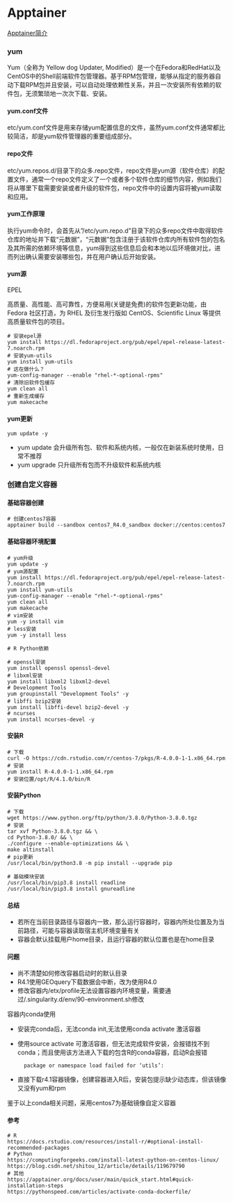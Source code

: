 # Apptainer

[Apptainer简介](https://mubu.com/app/edit/home/6U5gCFKG800)

### yum

Yum（全称为 Yellow dog Updater, Modified）是一个在Fedora和RedHat以及CentOS中的Shell前端软件包管理器。基于RPM包管理，能够从指定的服务器自动下载RPM包并且安装，可以自动处理依赖性关系，并且一次安装所有依赖的软件包，无须繁琐地一次次下载、安装。

#### yum.conf文件

etc/yum.conf文件是用来存储yum配置信息的文件，虽然yum.conf文件通常都比较简洁，却是yum软件管理器的重要组成部分。

#### repo文件

etc/yum.repos.d/目录下的众多.repo文件，repo文件是yum源（软件仓库）的配置文件，通常一个repo文件定义了一个或者多个软件仓库的细节内容，例如我们将从哪里下载需要安装或者升级的软件包，repo文件中的设置内容将被yum读取和应用。

#### yum工作原理

执行yum命令时，会首先从”/etc/yum.repo.d”目录下的众多repo文件中取得软件仓库的地址并下载“元数据”，“元数据”包含注册于该软件仓库内所有软件包的包名及其所需的依赖环境等信息，yum得到这些信息后会和本地以后环境做对比，进而列出确认需要安装哪些包，并在用户确认后开始安装。

#### yum源

EPEL

高质量、高性能、高可靠性，方便易用(关键是免费)的软件包更新功能，由 Fedora 社区打造，为 RHEL 及衍生发行版如 CentOS、Scientific Linux 等提供高质量软件包的项目。

	# 安装epel源
	yum install https://dl.fedoraproject.org/pub/epel/epel-release-latest-7.noarch.rpm
	# 安装yum-utils
	yum install yum-utils
	# 这在做什么？
	yum-config-manager --enable "rhel-*-optional-rpms"
	# 清除旧软件包缓存
	yum clean all
	# 重新生成缓存
	yum makecache

#### yum更新

	yum update -y

* yum update 会升级所有包、软件和系统内核，一般仅在新装系统时使用，日常不推荐
* yum upgrade 只升级所有包而不升级软件和系统内核


### 创建自定义容器

#### 基础容器创建

	# 创建centos7容器
	apptainer build --sandbox centos7_R4.0_sandbox docker://centos:centos7

#### 基础容器环境配置

	# yum升级
	yum update -y
	# yum源配置
	yum install https://dl.fedoraproject.org/pub/epel/epel-release-latest-7.noarch.rpm
	yum install yum-utils
	yum-config-manager --enable "rhel-*-optional-rpms"
	yum clean all
	yum makecache
	# vim安装
	yum -y install vim
	# less安装
	yum -y install less

	# R Python依赖

	# openssl安装
	yum install openssl openssl-devel
	# libxml安装
	yum install libxml2 libxml2-devel
	# Development Tools
	yum groupinstall "Development Tools" -y
	# libffi bzip2安装
	yum install libffi-devel bzip2-devel -y
	# ncurses
	yum install ncurses-devel -y

#### 安装R

	# 下载
	curl -O https://cdn.rstudio.com/r/centos-7/pkgs/R-4.0.0-1-1.x86_64.rpm
	# 安装
	yum install R-4.0.0-1-1.x86_64.rpm
	# 安装位置/opt/R/4.1.0/bin/R

#### 安装Python

	# 下载
	wget https://www.python.org/ftp/python/3.8.0/Python-3.8.0.tgz
	# 安装
	tar xvf Python-3.8.0.tgz && \
	cd Python-3.8.0/ && \
	./configure --enable-optimizations && \
	make altinstall
	# pip更新
	/usr/local/bin/python3.8 -m pip install --upgrade pip

	# 基础模块安装
	/usr/local/bin/pip3.8 install readline
	/usr/local/bin/pip3.8 install gnureadline

#### 总结

* 若所在当前目录路径与容器内一致，那么运行容器时，容器内所处位置及为当前路径，可能与容器读取宿主机环境变量有关
* 容器会默认挂载用户home目录，且运行容器的默认位置也是在home目录


#### 问题

* 尚不清楚如何修改容器启动时的默认目录
* R4.1使用GEOquery下载数据会中断，改为使用R4.0
* 修改容器内/etx/profile无法设置容器内环境变量，需要通过/.singularity.d/env/90-environment.sh修改

容器内conda使用
* 安装完conda后，无法conda init,无法使用conda activate 激活容器
* 使用source activate 可激活容器，但无法完成软件安装，会报错找不到conda；而且使用该方法进入下载的包含R的conda容器，启动R会报错

		package or namespace load failed for ‘utils’:
* 直接下载r4.1容器镜像，创建容器进入R后，安装包提示缺少动态库，但该镜像又没有yum和rpm

鉴于以上conda相关问题，采用centos7为基础镜像自定义容器

#### 参考

	# R
	https://docs.rstudio.com/resources/install-r/#optional-install-recommended-packages
	# Python
	https://computingforgeeks.com/install-latest-python-on-centos-linux/
	https://blog.csdn.net/shitou_12/article/details/119679790
	# 其他
	https://apptainer.org/docs/user/main/quick_start.html#quick-installation-steps
	https://pythonspeed.com/articles/activate-conda-dockerfile/
























